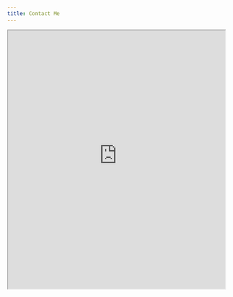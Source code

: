 ```yaml
---
title: Contact Me
---
```

 <iframe width="100%" height="600px" src="https://hgaym0nhmho.typeform.com/to/bRb7KEMj?typeform-source=admin.typeform.com" />
 <style>

 </style>